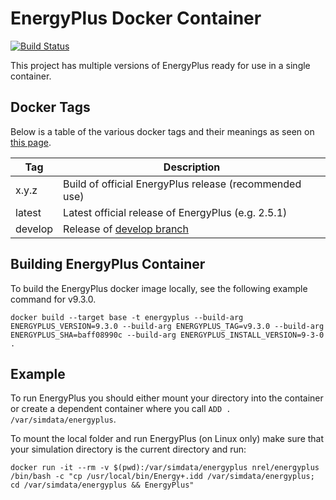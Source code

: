 # EnergyPlus Docker Container

[![Build Status](https://travis-ci.org/NREL/docker-energyplus.svg?branch=master)](https://travis-ci.org/NREL/docker-energyplus)

This project has multiple versions of EnergyPlus ready for use in a single container.


## Docker Tags

Below is a table of the various docker tags and their meanings as seen on [this page](https://hub.docker.com/r/nrel/energyplus/tags/).

| Tag     | Description                                                                             |
|---------|-----------------------------------------------------------------------------------------|
| x.y.z   | Build of official EnergyPlus release (recommended use)                                  |
| latest  | Latest official release of EnergyPlus (e.g. 2.5.1)                                      |
| develop | Release of [develop branch](https://github.com/NREL/docker-energyplus/tree/develop)     |

## Building EnergyPlus Container

To build the EnergyPlus docker image locally, see the following example command for v9.3.0.

```
docker build --target base -t energyplus --build-arg ENERGYPLUS_VERSION=9.3.0 --build-arg ENERGYPLUS_TAG=v9.3.0 --build-arg ENERGYPLUS_SHA=baff08990c --build-arg ENERGYPLUS_INSTALL_VERSION=9-3-0 .
```

## Example

To run EnergyPlus you should either mount your directory into the container or create a dependent container where you call `ADD . /var/simdata/energyplus`.

To mount the local folder and run EnergyPlus (on Linux only) make sure that your simulation directory is the current directory and run:

```
docker run -it --rm -v $(pwd):/var/simdata/energyplus nrel/energyplus /bin/bash -c "cp /usr/local/bin/Energy+.idd /var/simdata/energyplus; cd /var/simdata/energyplus && EnergyPlus"
```
